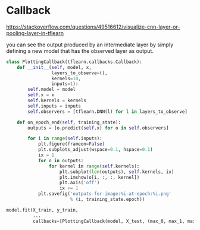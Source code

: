 # Callback

https://stackoverflow.com/questions/49516612/visualize-cnn-layer-or-pooling-layer-in-tflearn

you can see the output produced by an intermediate layer by simply defining a new model that has the
observed layer as output.

```python
class PlottingCallback(tflearn.callbacks.Callback):
    def __init__(self, model, x,
                 layers_to_observe=(),
                 kernels=10,
                 inputs=1):
        self.model = model
        self.x = x
        self.kernels = kernels
        self.inputs = inputs
        self.observers = [tflearn.DNN(l) for l in layers_to_observe]

    def on_epoch_end(self, training_state):
        outputs = [o.predict(self.x) for o in self.observers]

        for i in range(self.inputs):
            plt.figure(frameon=False)
            plt.subplots_adjust(wspace=0.1, hspace=0.1)
            ix = 1
            for o in outputs:
                for kernel in range(self.kernels):
                    plt.subplot(len(outputs), self.kernels, ix)
                    plt.imshow(o[i, :, :, kernel])
                    plt.axis('off')
                    ix += 1
            plt.savefig('outputs-for-image:%i-at-epoch:%i.png'
                        % (i, training_state.epoch))

model.fit(X_train, y_train,
          ...
          callbacks=[PlottingCallback(model, X_test, (max_0, max_1, max_2))])
```
